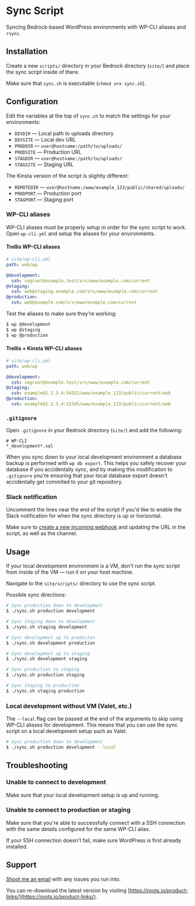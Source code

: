 # Sync Script

Syncing Bedrock-based WordPress environments with WP-CLI aliases and `rsync`.

## Installation

Create a new `scripts/` directory in your Bedrock directory (`site/`) and place the sync script inside of there.

Make sure that `sync.sh` is executable (`chmod u+x sync.sh`).

## Configuration

Edit the variables at the top of `sync.sh` to match the settings for your environments:

* `DEVDIR` — Local path to uploads directory
* `DEVSITE` — Local dev URL
* `PRODDIR` — `user@hostname:/path/to/uploads/`
* `PRODSITE` — Production URL
* `STAGDIR` — `user@hostname:/path/to/uploads/`
* `STAGSITE` — Staging URL

The Kinsta version of the script is slightly different:

* `REMOTEDIR` — `user@hostname:/www/example_123/public/shared/uploads/`
* `PRODPORT` — Production port
* `STAGPORT` — Staging port

### WP-CLI aliases

WP-CLI aliases must be properly setup in order for the sync script to work. Open `wp-cli.yml` and setup the aliases for your environments.

#### Trellis WP-CLI aliases

```yml
# site/wp-cli.yml
path: web/wp

@development:
  ssh: vagrant@example.test/srv/www/example.com/current
@staging:
  ssh: web@staging.example.com/srv/www/example.com/current
@production:
  ssh: web@example.com/srv/www/example.com/current
```

Test the aliases to make sure they're working:

```sh
$ wp @development
$ wp @staging
$ wp @production
```

#### Trellis + Kinsta WP-CLI aliases

```yml
# site/wp-cli.yml
path: web/wp

@development:
  ssh: vagrant@example.test/srv/www/example.com/current
@staging:
  ssh: example@1.2.3.4:54321/www/example_123/public/current/web
@production:
  ssh: example@1.2.3.4:12345/www/example_123/public/current/web
```

### `.gitignore`

Open `.gitignore` in your Bedrock directory (`site/`) and add the following:

```
# WP-CLI
*_development*.sql
```

When you sync down to your local development environment a database backup is performed with `wp db export`. This helps you safely recover your database if you accidentally sync, and by making this modification to `.gitignore` you're ensuring that your local database export doesn't accidentally get commited to your git repository.

### Slack notification

Uncomment the lines near the end of the script if you'd like to enable the Slack notification for when the sync directory is up or horizontal.

Make sure to [create a new incoming webhook](https://api.slack.com/incoming-webhooks) and updating the URL in the script, as well as the channel.

## Usage

If your local development environment is a VM, don't run the sync script from inside of the VM — run it on your host machine.

Navigate to the `site/scripts/` directory to use the sync script.

Possible sync directions:

```sh
# Sync production down to development
$ ./sync.sh production development

# Sync staging down to development
$ ./sync.sh staging development

# Sync development up to producton
$ ./sync.sh development production

# Sync development up to staging
$ ./sync.sh development staging

# Sync production to staging
$ ./sync.sh production staging

# Sync staging to production
$ ./sync.sh staging production
```

### Local development without VM (Valet, etc.)

The `--local` flag can be passed at the end of the arguments to skip using WP-CLI aliases for development. This means that you can use the sync script on a local development setup such as Valet.

```sh
# Sync production down to development
$ ./sync.sh production development --local
```

## Troubleshooting

### Unable to connect to development

Make sure that your local development setup is up and running.

### Unable to connect to production or staging

Make sure that you're able to successfully connect with a SSH connection with the same details configured for the same WP-CLI alias.

If your SSH connection doesn't fail, make sure WordPress is first already installed.

## Support

[Shoot me an email](mailto:ben@roots.io) with any issues you run into.

You can re-download the latest version by visiting [https://roots.io/product-links/](https://roots.io/product-links/).

